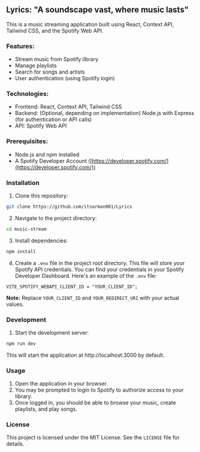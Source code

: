 ## Lyrics: "A soundscape vast, where music lasts"

This is a music streaming application built using React, Context API, Tailwind CSS, and the Spotify Web API.

### Features:

* Stream music from Spotify library
* Manage playlists
* Search for songs and artists
* User authentication (using Spotify login)

### Technologies:

* Frontend: React, Context API, Tailwind CSS
* Backend: (Optional, depending on implementation) Node.js with Express (for authentication or API calls)
* API: Spotify Web API

### Prerequisites:

* Node.js and npm installed
* A Spotify Developer Account ([https://developer.spotify.com/](https://developer.spotify.com/))

### Installation

1. Clone this repository:

```bash
git clone https://github.com/itsarman001/Lyrics
```

2. Navigate to the project directory:

```bash
cd music-stream
```

3. Install dependencies:

```bash
npm install
```

4. Create a `.env` file in the project root directory. This file will store your Spotify API credentials. You can find your credentials in your Spotify Developer Dashboard. Here's an example of the `.env` file:

```
VITE_SPOTIFY_WEBAPI_CLIENT_ID = "YOUR_CLIENT_ID";
```

**Note:** Replace `YOUR_CLIENT_ID` and `YOUR_REDIRECT_URI` with your actual values.

### Development

1. Start the development server:

```bash
npm run dev
```

This will start the application at http://localhost:3000 by default.

### Usage

1. Open the application in your browser.
2. You may be prompted to login to Spotify to authorize access to your library.
3. Once logged in, you should be able to browse your music, create playlists, and play songs.

### License

This project is licensed under the MIT License. See the `LICENSE` file for details.
